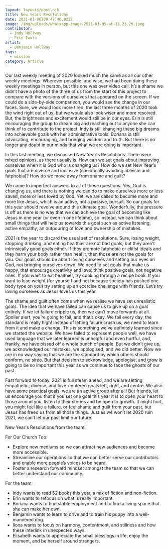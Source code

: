 ```yaml
---
layout: layouts/post.njk
title: New Years Resolutions
date: 2021-01-06T09:47:46.023Z
image: /img/uploads/whatsapp-image-2021-01-05-at-13.23.29.jpeg
contributor:
  - Indy Hollway
  - Erin Iwata
artist:
  - Benjamin Hollway
tags:
  - mission
category: Article
---
```

Our last weekly meeting of 2020 looked much the same as all our other weekly meetings. Wherever possible, and wise, we had been doing these weekly meetings in person, but this one was over video call. It’s a shame we didn’t have a photo of the three of us from the start of this project to compare with the versions of ourselves that appeared on the screen. If we could do a side-by-side comparison, you would see the change in our faces. Sure, we would look more tired, the last three months of 2020 took the wind right out of us, but we would also look wiser and more resolved. But, the brightness and excitement would still be in our eyes. Erin is still encouraging the group to dream big and reaching out to anyone she can think of to contribute to the project. Indy is still changing these big dreams into achievable goals with her administrative tools. Boriana is still advocating, encouraging, and bringing wisdom and truth. But there is no longer any doubt in our minds that what we are doing is important. 

In this last meeting, we discussed New Year's Resolutions. There were mixed opinions, as there usually is. How can we set goals about improving ourselves when it is God who is changing us? How do we set New Year’s goals that are diverse and inclusive (specifically avoiding ableism and fatphobia)? How do we move away from shame and guilt? 

We came to imperfect answers to all of these questions. Yes, God is changing us, and there is nothing we can do to make ourselves more or less saved, more or less loved by God. Yet, we are called to become more and more like Jesus, which is an active, not a passive, pursuit. So our goals for this year should revolve around this ultimate goal. Wonderfully, the pressure is off as there is no way that we can achieve the goal of becoming like Jesus in one year (or even in one lifetime), so instead, we can think about small things that will help us towards this goal such as active listening, active empathy, an outpouring of love and ownership of mistakes. 

2021 is the year to discard the usual set of resolutions. Sure, losing weight, stopping drinking, and eating healthier are not bad goals, but they aren’t intrinsically good goals either. If they promote fatphobic or elitist ideals and they harm your body rather than heal it, then those are not the goals for you. Our goals should be about loving ourselves and setting our eyes on God, not bringing ourselves down. We need to set goals that make us happy, that encourage creativity and love; think positive goals, not negative ones. If you want to eat healthier, try cooking through a recipe book. If you want to lose weight (for yourself and not because society has pushed one body type on you) try setting up an exercise challenge with friends. Let’s try loving ourselves as Jesus loves us this year. 

The shame and guilt often come when we realise we have set unrealistic goals. The idea that we have failed can cause us to give up on a goal entirely. If we let failure cripple us, then we can’t move forwards at all. Spoiler alert, you’re going to fail, and that’s okay. We fail every day, the standard is really high! Instead of letting failure crush us, we need to learn from it and make a change. This is something we’ve definitely learned since we started the website. We have failed to represent people well, we have used language that we later learned is unhelpful and even hurtful, and, frankly, we have pissed off a whole bunch of people. But we didn’t give up, we acknowledged our mistakes, we apologised, and we did better. Now we are in no way saying that we are the standard by which others should conform, no siree. But that decision to acknowledge, apologise, and grow is going to be so important this year as we continue to face the ghosts of our past. 

Fast forward to today. 2021 is full steam ahead, and we are setting empathetic, diverse, and love-centered goals left, right, and centre. We also have some practical goals, we are an active group after all! But friends, let us encourage you that if you set one goal this year it is to open your heart to those around you, listen to their stories and be open to growth. It might hurt, you might feel like a failure, or feel shame and guilt from your past, but Jesus has freed us from all those things. Just as we won’t let 2020 ruin 2021, we can’t let our past limit our future. 

New Year's Resolutions from the team!

For Our Church Too:

* Explore new mediums so we can attract new audiences and become more accessible.
* Streamline our operations so that we can better serve our contributors and enable more people’s voices to be heard. 
* Foster a research forward mindset amongst the team so that we can better understand our community. 

For the team:

* Indy wants to read 52 books this year, a mix of fiction and non-fiction. 
* Erin wants to refocus on what is really important.
* Boriana wants to find stable employment and to find a living space that she can make her own. 
* Benjamin wants to learn to drive and to train his puppy into a well-mannered dog. 
* Ilona wants to focus on harmony, contentment, and stillness and how these interlink in unexpected ways. 
* Elisabeth wants to appreciate the small blessings in life, enjoy the moment, and be herself around strangers.